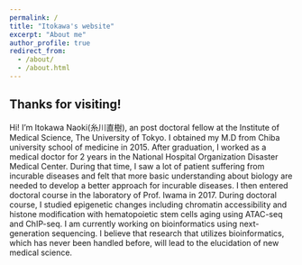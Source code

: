 ```yaml
---
permalink: /
title: "Itokawa's website"
excerpt: "About me"
author_profile: true
redirect_from: 
  - /about/
  - /about.html
---
```

## Thanks for visiting! ##
Hi! I’m Itokawa Naoki(糸川直樹), an post doctoral fellow at the Institute of Medical Science, The University of Tokyo. I obtained my M.D from Chiba university school of medicine in 2015. After graduation, I worked as a medical doctor for 2 years in the National Hospital Organization Disaster Medical Center. During that time, I saw a lot of patient suffering from incurable diseases and felt that more basic understanding about biology are needed to develop a better approach for incurable diseases. I then entered doctoral course in the laboratory of Prof. Iwama in 2017. During doctoral course, I studied epigenetic changes including chromatin accessibility and histone modification with hematopoietic stem cells aging using ATAC-seq and ChIP-seq. I am currently working on bioinformatics using next-generation sequencing. I believe that research that utilizes bioinformatics, which has never been handled before, will lead to the elucidation of new medical science.
